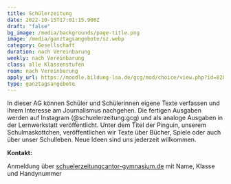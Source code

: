 ```yaml
---
title: Schülerzeitung
date: 2022-10-15T17:01:15.900Z
draft: "false"
bg_image: /media/backgrounds/page-title.png
image: /media/ganztagsangebote/sz.webp
category: Gesellschaft
duration: nach Vereinbarung
weekly: nach Vereinbarung
class: alle Klassenstufen
room: nach Vereinbarung
apply_url: https://moodle.bildung-lsa.de/gcg/mod/choice/view.php?id=828
type: ganztagsangebote
---
```

In dieser AG können Schüler und Schülerinnen eigene Texte verfassen und ihrem Interesse am Journalismus nachgehen. Die fertigen Ausgaben werden auf Instagram (@schuelerzeitung.gcg) und als analoge Ausgaben in der Lernwerkstatt veröffentlicht. Unter dem Titel der Pinguin, unserem Schulmaskottchen, veröffentlichen wir Texte über Bücher, Spiele oder auch über unser Schulleben. Neue Ideen sind uns jederzeit willkommen.

**Kontakt:**

Anmeldung über [schuelerzeitung<i class="fa-solid fa-at"></i>cantor-gymnasium.de](mailto:schuelerzeitung@cantor-gymnasium.de) mit Name, Klasse und Handynummer
